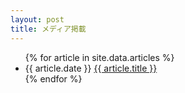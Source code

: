 ```yaml
---
layout: post
title: メディア掲載
---
```


<ul class="list-none media-list">
  {% for article in site.data.articles %}
  <li>
    <span class="media-date">{{ article.date }}</span>
    <a href="{{ article.url }}">{{ article.title }}</a>
  </li>
  {% endfor %}
</ul>
